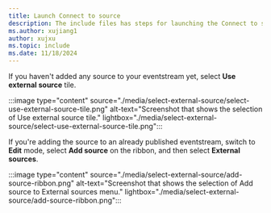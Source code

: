 ```yaml
---
title: Launch Connect to source
description: The include files has steps for launching the Connect to source window.
ms.author: xujiang1
author: xujxu 
ms.topic: include
ms.date: 11/18/2024
---
```


If you haven't added any source to your eventstream yet, select **Use external source** tile.  

:::image type="content" source="./media/select-external-source/select-use-external-source-tile.png" alt-text="Screenshot that shows the selection of Use external source tile." lightbox="./media/select-external-source/select-use-external-source-tile.png":::

If you're adding the source to an already published eventstream, switch to **Edit** mode, select **Add source** on the ribbon, and then select **External sources**. 

:::image type="content" source="./media/select-external-source/add-source-ribbon.png" alt-text="Screenshot that shows the selection of Add source to External sources menu." lightbox="./media/select-external-source/add-source-ribbon.png":::
       
